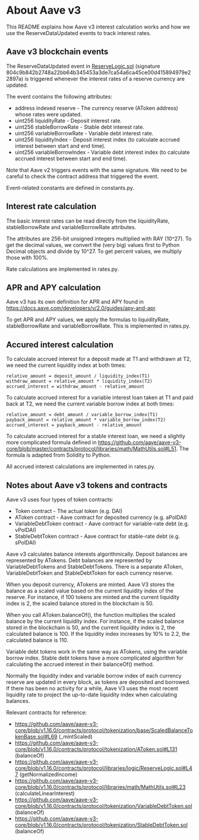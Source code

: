# About Aave v3

This README explains how Aave v3 interest calculation works and how we use the ReserveDataUpdated
events to track interest rates.

## Aave v3 blockchain events

The ReserveDataUpdated event in [ReserveLogic.sol](https://github.com/aave/aave-v3-core/blob/master/contracts/protocol/libraries/logic/ReserveLogic.sol)
(signature 804c9b842b2748a22bb64b345453a3de7ca54a6ca45ce00d415894979e22897a) is triggered whenever the interest rates of a reserve currency are updated.

The event contains the following attributes:

* address indexed reserve - The currency reserve (AToken address) whose rates were updated.
* uint256 liquidityRate - Deposit interest rate.
* uint256 stableBorrowRate - Stable debt interest rate.
* uint256 variableBorrowRate - Variable debt interest rate.
* uint256 liquidityIndex - Deposit interest index (to calculate accrued interest between start and end time).
* uint256 variableBorrowIndex - Variable debt interest index (to calculate accrued interest between start and end time).

Note that Aave v2 triggers events with the same signature. We need to be careful to check the contract address that triggered the event.

Event-related constants are defined in constants.py.

## Interest rate calculation

The basic interest rates can be read directly from the liquidityRate, stableBorrowRate and variableBorrowRate attributes.

The attributes are 256-bit unsigned integers multiplied with RAY (10^27). To get the decimal values, we convert the (very big)
values first to Python Decimal objects and divide by 10^27. To get percent values, we multiply those with 100%.

Rate calculations are implemented in rates.py.

## APR and APY calculation

Aave v3 has its own definition for APR and APY found in https://docs.aave.com/developers/v/2.0/guides/apy-and-apr.

To get APR and APY values, we apply the formulas to liquidityRate, stableBorrowRate and variableBorrowRate. This
is implemented in rates.py.

## Accured interest calculation

To calculate accrued interest for a deposit made at T1 and withdrawn at T2, we need the current liquidity index at both times:

    relative_amount = deposit_amount / liquidity_index(T1)
    withdraw_amount = relative_amount * liquidity_index(T2)
    accrued_interest = withdraw_amount - relative_amount

To calculate accrued interest for a variable interest loan taken at T1 and paid back at T2, we need the current variable borrow index at both times:

    relative_amount = debt_amount / variable_borrow_index(T1)
    payback_amount = relative_amount * variable_borrow_index(T2)
    accrued_interest = payback_amount - relative_amount

To calculate accrued interest for a stable interest loan, we need a slightly more complicated formula defined in
https://github.com/aave/aave-v3-core/blob/master/contracts/protocol/libraries/math/MathUtils.sol#L51. The formula is adapted
from Solidity to Python.

All accrued interest calculations are implemented in rates.py.

## Notes about Aave v3 tokens and contracts

Aave v3 uses four types of token contracts:
* Token contract - The actual token (e.g. DAI)
* AToken contract - Aave contract for deposited currency (e.g. aPolDAI)
* VariableDebtToken contract - Aave contract for variable-rate debt (e.g. vPolDAI)
* StableDebtToken contract - Aave contract for stable-rate debt (e.g. sPolDAI)

Aave v3 calculates balance interests algorithmically. Deposit balances are represented by ATokens. Debt balances are represented by VariableDebtTokens and StableDebtTokens. There is a separate AToken, VariableDebtToken and StableDebtToken for each currency reserve.

When you deposit currency, ATokens are minted. Aave V3 stores the balance as a scaled value based on the current liquidity index of the reserve. For instance, if 100 tokens are minted and the current liquidity index is 2, the scaled balance stored in the blockchain is 50.

When you call AToken.balanceOf(), the function multiplies the scaled balance by the current liquidity index. For instance, if the scaled balance stored in the blockchain is 50, and the current liquidity index is 2, the calculated balance is 100. If the liquidity index increases by 10% to 2.2, the calculated balance is 110.

Variable debt tokens work in the same way as ATokens, using the variable borrow index. Stable debt tokens have a more complicated algorithm for calculating the accrued interest in their balanceOf() method.

Normally the liquidity index and variable borrow index of each currency reserve are updated in every block, as tokens are deposited and borrowed. If there has been no activity for a while, Aave V3 uses the most recent liquidity rate to project the up-to-date liquidity index when calculating balances.

Relevant contracts for reference:
* https://github.com/aave/aave-v3-core/blob/v1.16.0/contracts/protocol/tokenization/base/ScaledBalanceTokenBase.sol#L69 (_mintScaled)
* https://github.com/aave/aave-v3-core/blob/v1.16.0/contracts/protocol/tokenization/AToken.sol#L131 (balanceOf)
* https://github.com/aave/aave-v3-core/blob/v1.16.0/contracts/protocol/libraries/logic/ReserveLogic.sol#L47 (getNormalizedIncome)
* https://github.com/aave/aave-v3-core/blob/v1.16.0/contracts/protocol/libraries/math/MathUtils.sol#L23 (calculateLinearInterest)
* https://github.com/aave/aave-v3-core/blob/v1.16.0/contracts/protocol/tokenization/VariableDebtToken.sol (balanceOf)
* https://github.com/aave/aave-v3-core/blob/v1.16.0/contracts/protocol/tokenization/StableDebtToken.sol (balanceOf)
